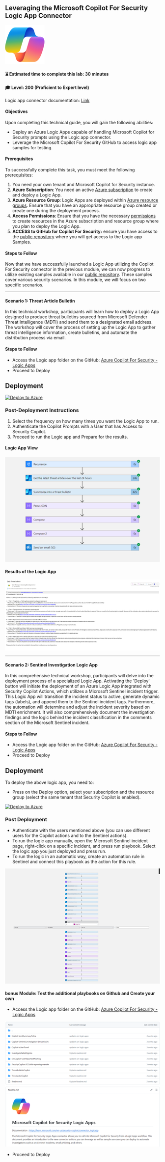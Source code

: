 ## Leveraging the Microsoft Copilot For Security Logic App Connector

![Security CoPilot Logo](https://github.com/Azure/Copilot-For-Security/blob/main/Images/ic_fluent_copilot_64_64%402x.png)

#### ⌛ Estimated time to complete this lab: 30 minutes
#### 🎓 Level: 200 (Proficient to Expert level)

Logic app connector documentation: [Link](https://learn.microsoft.com/en-us/security-copilot/connector_logicapp)

#### Objectives
Upon completing this technical guide, you will gain the following abilities:

* Deploy an Azure Logic Apps capable of handling Microsoft Copilot for Security prompts using the Logic app connector.
* Leverage the Microsoft Copilot For Security GitHub to access logic app samples for testing.

#### Prerequisites
To successfully complete this task, you must meet the following prerequisites:

1. You need your own tenant and Microsoft Copilot for Security instance.
2. **Azure Subscription**: You need an active [Azure subscription](https://azure.microsoft.com/en-us/free/) to create and deploy a Logic App.
3. **Azure Resource Group**: Logic Apps are deployed within [Azure resource groups](https://docs.microsoft.com/en-us/azure/azure-resource-manager/management/manage-resource-groups). Ensure that you have an appropriate resource group created or create one during the deployment process.
4. **Access Permissions**: Ensure that you have the necessary [permissions](https://docs.microsoft.com/en-us/azure/role-based-access-control/overview) to create resources in the Azure subscription and resource group where you plan to deploy the Logic App.
5. **ACCESS to GitHub for Copilot For Security:** ensure you have access to the [public repository](https://github.com/Azure/Copilot-For-Security/tree/main) where you will get access to the Logic app Samples.

#### Steps to Follow
Now that we have successfully launched a Logic App utilizing the Copilot For Security connector in the previous module, we can now progress to utilize existing samples available in our [public repository](https://github.com/Azure/Copilot-For-Security/tree/main). These samples cover various security scenarios. In this module, we will focus on two specific scenarios.

---

#### **Scenario 1: Threat Article Bulletin**

In this technical workshop, participants will learn how to deploy a Logic App designed to produce threat bulletins sourced from Microsoft Defender Threat Intelligence (MDTI) and send them to a designated email address. The workshop will cover the process of setting up the Logic App to gather threat intelligence information, create bulletins, and automate the distribution process via email.

#### Steps to Follow 
- Access the Logic app folder on the GitHub: [Azure Copilot For Security - Logic Apps](https://github.com/Azure/Copilot-For-Security/tree/main/Logic%20Apps)
- Proceed to Deploy

## Deployment
[![Deploy to Azure](https://aka.ms/deploytoazurebutton)](https://portal.azure.com/#create/Microsoft.Template/uri/https%3A%2F%2Fraw.githubusercontent.com%2FKwachSean%2FSecurityCopilot%2Fmain%2Fplaybooks%2FThreatBulletinCopilot%2Fazuredeploy.json)

### Post-Deployment Instructions

1. Select the frequency on how many times you want the Logic App to run.
2. Authenticate the Copilot Prompts with a User that has Access to Security Copilot.
3. Proceed to run the Logic app and Prepare for the results.

#### Logic App View
![Threat Bulletin Logic App](https://github.com/KwachSean/SecurityCopilot/raw/main/playbooks/ThreatBulletinCopilot/threatbulletinlogicapp.png)

#### Results of the Logic App
![Threat Bulletin Image](https://github.com/KwachSean/SecurityCopilot/raw/main/playbooks/ThreatBulletinCopilot/Threatbulletin.png)

---

#### **Scenario 2: Sentinel Investigation Logic App**

In this comprehensive technical workshop, participants will delve into the deployment process of a specialized Logic App. Activating the 'Deploy' button will initiate the deployment of an Azure Logic App integrated with Security Copilot Actions, which utilizes a Microsoft Sentinel incident trigger. This Logic App will transition the incident status to active, generate dynamic tags (labels), and append them to the Sentinel incident tags. Furthermore, the automation will determine and adjust the incident severity based on MDTI enrichment. It will also comprehensively document the investigation findings and the logic behind the incident classification in the comments section of the Microsoft Sentinel incident.

#### Steps to Follow 
- Access the Logic app folder on the GitHub: [Azure Copilot For Security - Logic Apps](https://github.com/Azure/Copilot-For-Security/tree/main/Logic%20Apps)
- Proceed to Deploy

## Deployment 

To deploy the above logic app, you need to:

* Press on the Deploy option, select your subscription and the resource group (select the same tenant that Security Copilot is enabled).

[![Deploy to Azure](https://aka.ms/deploytoazurebutton)](https://portal.azure.com/#create/Microsoft.Template/uri/https%3A%2F%2Fraw.githubusercontent.com%2FYaniv-Shasha%2FSecurityCopilot%2Fmain%2FPlaybooks%2FCopilot-Sentinel_investigation-DynamicSev%2Fazuredeploy.json)

### Post Deployment

* Authenticate with the users mentioned above (you can use different users for the Copilot actions and to the Sentinel actions).
* To run the logic app manually, open the Microsoft Sentinel incident page, right-click on a specific incident, and press run playbook. Select the logic app you just deployed and press run.
* To run the logic in an automatic way, create an automation rule in Sentinel and connect this playbook as the action for this rule.

![Sentinel Investigation Logic App](https://github.com/Yaniv-Shasha/SecurityCopilot/blob/ccbd305c539800eea2a1f7c1a0905aff954e2e25/Playbooks/Copilot-Sentinel_investigation-DynamicSev/images/full_logic_app.jpg)


#### **bonus Module: Test the additional playbooks on Github and Create your own**

- Access the Logic app folder on the GitHub: [Azure Copilot For Security - Logic Apps](https://github.com/Azure/Copilot-For-Security/tree/main/Logic%20Apps)

![Logic App Image](https://github.com/Azure/Copilot-For-Security/raw/main/Images/Logicapp%20images/logicapp10.png)

- Proceed to Deploy
